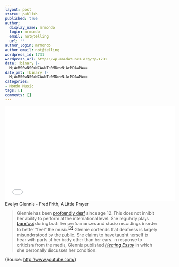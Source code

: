 ```yaml
---
layout: post
status: publish
published: true
author:
  display_name: mrmondo
  login: mrmondo
  email: not@telling
  url: ''
author_login: mrmondo
author_email: not@telling
wordpress_id: 1731
wordpress_url: http://wp.mondotunes.org/?p=1731
date: !binary |-
  MjAxMS0wNS0xNCAwNTo0MDowNiArMDAwMA==
date_gmt: !binary |-
  MjAxMS0wNS0xNCAwNTo0MDowNiArMDAwMA==
categories:
- Mondo Music
tags: []
comments: []
---
```

<iframe width="560" height="315" src="//www.youtube.com/embed/J6nZdDIINpI" frameborder="0"> </iframe>
Evelyn Glennie - Fred Frith, A Little Prayer
<blockquote>
Glennie has been <a title="Profound hearing loss" href="http://en.wikipedia.org/wiki/Profound_hearing_loss" target="_nk">profoundly deaf</a> since age 12. This does not inhibit her ability to perform at the international level. She regularly plays <a title="Barefoot" href="http://en.wikipedia.org/wiki/Barefoot" target="_nk">barefoot</a> during both live performances and studio recordings in order to better &#8220;feel" the music.<sup id="cite_ref-1" class="reference"><a href="http://en.wikipedia.org/wiki/Evelyn_Glennie#cite_note-1" target="_nk"><span>[</span>2<span>]</span></a></sup>
Glennie contends that deafness is largely misunderstood by the  public. She claims to have taught herself to hear with parts of her body  other than her ears. In response to criticism from the media, Glennie  published <a href="http://www.evelyn.co.uk/hearing_essay.aspx" target="_nk"><em>Hearing Essay</em></a> in which she personally discusses her condition.
</blockquote>
<div class="attribution">(<span>Source:</span> <a href="http://www.youtube.com/">http://www.youtube.com/</a>)</div>
